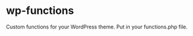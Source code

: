 wp-functions
============

Custom functions for your WordPress theme. Put in your functions.php file.